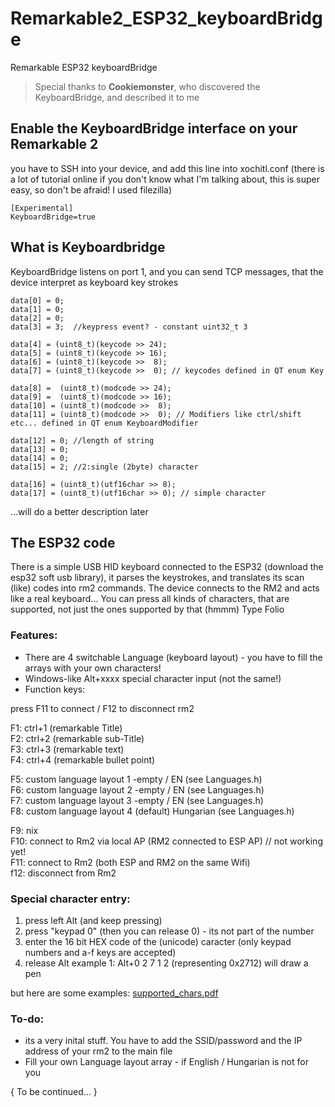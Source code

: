 # Remarkable2_ESP32_keyboardBridge
Remarkable ESP32 keyboardBridge

> Special thanks to **Cookiemonster**, who discovered the KeyboardBridge, and described it to me

## Enable the KeyboardBridge interface on your Remarkable 2

you have to SSH into your device, and add this line into 
xochitl.conf
(there is a lot of tutorial online if you don't know what I'm talking about, this is super easy, so don't be afraid! I used filezilla)

```
[Experimental]
KeyboardBridge=true
```

## What is Keyboardbridge

KeyboardBridge listens on port 1, and you can send TCP messages, that the device interpret as keyboard key strokes

```
data[0] = 0;
data[1] = 0;
data[2] = 0;
data[3] = 3;  //keypress event? - constant uint32_t 3

data[4] = (uint8_t)(keycode >> 24);
data[5] = (uint8_t)(keycode >> 16);
data[6] = (uint8_t)(keycode >>  8);
data[7] = (uint8_t)(keycode >>  0); // keycodes defined in QT enum Key

data[8] =  (uint8_t)(modcode >> 24);
data[9] =  (uint8_t)(modcode >> 16);
data[10] = (uint8_t)(modcode >>  8);
data[11] = (uint8_t)(modcode >>  0); // Modifiers like ctrl/shift etc... defined in QT enum KeyboardModifier 

data[12] = 0; //length of string
data[13] = 0;
data[14] = 0;
data[15] = 2; //2:single (2byte) character

data[16] = (uint8_t)(utf16char >> 8);
data[17] = (uint8_t)(utf16char >> 0); // simple character
```
...will do a better description later

## The ESP32 code

There is a simple USB HID keyboard connected to the ESP32 (download the esp32 soft usb library), 
it parses the keystrokes, and translates its scan (like) codes into rm2 commands.
The device connects to the RM2 and acts like a real keyboard... You can press all kinds of characters, that are supported, not just the ones supported by that (hmmm) Type Folio

### Features:

* There are 4 switchable Language (keyboard layout) - you have to fill the arrays with your own characters!
* Windows-like Alt+xxxx special character input (not the same!)
* Function keys:

press F11 to connect / F12 to disconnect rm2

F1: ctrl+1 (remarkable Title)  
F2: ctrl+2 (remarkable sub-Title)  
F3: ctrl+3 (remarkable text)  
F4: ctrl+4 (remarkable bullet point)  

F5: custom language layout 1 -empty / EN  (see Languages.h)  
F6: custom language layout 2 -empty / EN  (see Languages.h)  
F7: custom language layout 3 -empty / EN  (see Languages.h)  
F8: custom language layout 4 (default) Hungarian (see Languages.h)  

F9: nix  
F10: connect to Rm2 via local AP (RM2 connected to ESP AP) // not working yet!  
F11: connect to Rm2 (both ESP and RM2 on the same Wifi)  
f12: disconnect from Rm2

### Special character entry:
1. press left Alt (and keep pressing)
2. press "keypad 0" (then you can release 0) - its not part of the number
3. enter the 16 bit HEX code of the (unicode) caracter (only keypad numbers and a-f keys are accepted) 
4. release Alt
example 1: Alt+0 2 7 1 2 (representing 0x2712) will draw a pen

but here are some examples:
[supported_chars.pdf](https://github.com/Dudlushka/Remarkable2_ESP32_keyboardBridge/files/11455525/supported_chars.pdf)



### To-do:
* its a very inital stuff. You have to add the SSID/password and the IP address of your rm2 to the main file
* Fill your own Language layout array - if English / Hungarian is not for you

{ To be continued... }








